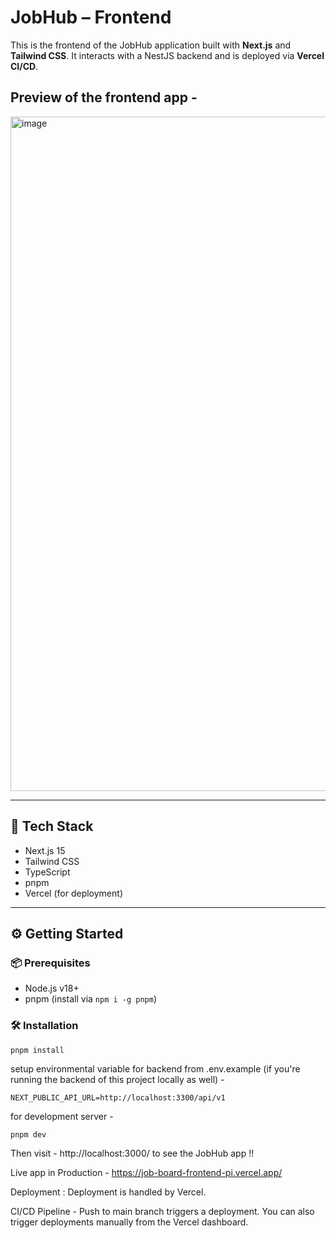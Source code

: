 # JobHub – Frontend

This is the frontend of the JobHub application built with **Next.js** and **Tailwind CSS**. It interacts with a NestJS backend and is deployed via **Vercel CI/CD**.

## Preview of the frontend app - 

<img width="1904" height="1079" alt="image" src="https://github.com/user-attachments/assets/223df1b7-2f16-423c-92b3-8f26c1d01623" />


---

## 🧰 Tech Stack

- Next.js 15
- Tailwind CSS
- TypeScript
- pnpm
- Vercel (for deployment)

---

## ⚙️ Getting Started

### 📦 Prerequisites

- Node.js v18+
- pnpm (install via `npm i -g pnpm`)

### 🛠 Installation

```bash
pnpm install
```

setup environmental variable for backend from .env.example (if you're running the backend of this project locally as well) - 

```
NEXT_PUBLIC_API_URL=http://localhost:3300/api/v1
```

for development server -

```
pnpm dev
```

Then visit - http://localhost:3000/ to see the JobHub app !!

Live app in Production - https://job-board-frontend-pi.vercel.app/

Deployment :
Deployment is handled by Vercel.

CI/CD Pipeline - 
Push to main branch triggers a deployment.
You can also trigger deployments manually from the Vercel dashboard.


